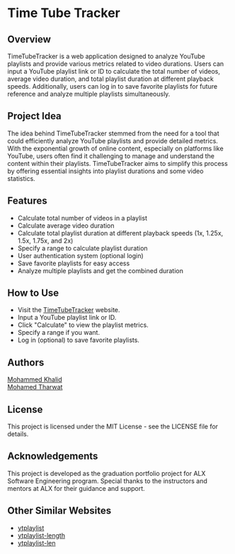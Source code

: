 # Time Tube Tracker

## Overview

TimeTubeTracker is a web application designed to analyze YouTube playlists and provide various metrics related to video durations. Users can input a YouTube playlist link or ID to calculate the total number of videos, average video duration, and total playlist duration at different playback speeds. Additionally, users can log in to save favorite playlists for future reference and analyze multiple playlists simultaneously.

## Project Idea

The idea behind TimeTubeTracker stemmed from the need for a tool that could efficiently analyze YouTube playlists and provide detailed metrics. With the exponential growth of online content, especially on platforms like YouTube, users often find it challenging to manage and understand the content within their playlists. TimeTubeTracker aims to simplify this process by offering essential insights into playlist durations and some video statistics.

## Features

- Calculate total number of videos in a playlist
- Calculate average video duration
- Calculate total playlist duration at different playback speeds (1x, 1.25x, 1.5x, 1.75x, and 2x)
- Specify a range to calculate playlist duration
- User authentication system (optional login)
- Save favorite playlists for easy access
- Analyze multiple playlists and get the combined duration

## How to Use

- Visit the [TimeTubeTracker](https://timetubetracker.lordy.tech/) website.
- Input a YouTube playlist link or ID.
- Click "Calculate" to view the playlist metrics.
- Specify a range if you want.
- Log in (optional) to save favorite playlists.

## Authors

[Mohammed Khalid](https://github.com/LORDyyyyy) <br>
[Mohamed Tharwat](https://github.com/mohamedtharwat000)

## License

This project is licensed under the MIT License - see the LICENSE file for details.

## Acknowledgements

This project is developed as the graduation portfolio project for ALX Software Engineering program.
Special thanks to the instructors and mentors at ALX for their guidance and support.

## Other Similar Websites

- [ytplaylist](https://ytplaylist-len.sharats.dev/)
- [ytplaylist-length](https://ytplaylist-length.netlify.app/)
- [ytplaylist-len](https://ytplaylist-len.us/)
